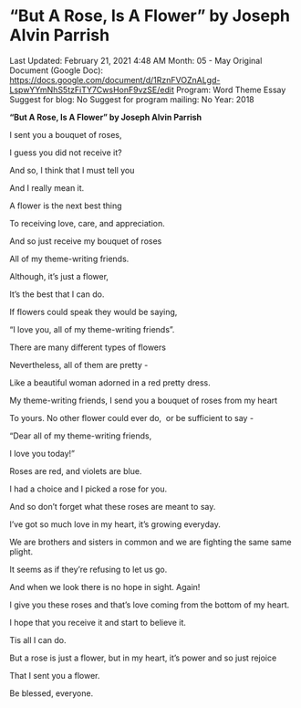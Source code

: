 # “But A Rose, Is A Flower” by Joseph Alvin Parrish

Last Updated: February 21, 2021 4:48 AM
Month: 05 - May
Original Document (Google Doc): https://docs.google.com/document/d/1RznFVOZnALgd-LspwYYmNhS5tzFiTY7CwsHonF9vzSE/edit
Program: Word Theme Essay
Suggest for blog: No
Suggest for program mailing: No
Year: 2018

**“But A Rose, Is A Flower” by Joseph Alvin Parrish**

I sent you a bouquet of roses,

I guess you did not receive it?

And so, I think that I must tell you

And I really mean it.

A flower is the next best thing

To receiving love, care, and appreciation.

And so just receive my bouquet of roses

All of my theme-writing friends.

Although, it’s just a flower,

It’s the best that I can do.

If flowers could speak they would be saying,

“I love you, all of my theme-writing friends”.

There are many different types of flowers

Nevertheless, all of them are pretty -

Like a beautiful woman adorned in a red pretty dress.

My theme-writing friends, I send you a bouquet of roses from my heart

To yours. No other flower could ever do,  or be sufficient to say -

“Dear all of my theme-writing friends,

I love you today!”

Roses are red, and violets are blue.

I had a choice and I picked a rose for you.

And so don’t forget what these roses are meant to say.

I’ve got so much love in my heart, it’s growing everyday.

We are brothers and sisters in common and we are fighting the same same plight.

It seems as if they’re refusing to let us go.

And when we look there is no hope in sight. Again!

I give you these roses and that’s love coming from the bottom of my heart.

I hope that you receive it and start to believe it.

Tis all I can do.

But a rose is just a flower, but in my heart, it’s power and so just rejoice

That I sent you a flower.

Be blessed, everyone.